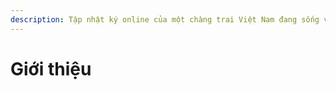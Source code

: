 ```yaml
---
description: Tập nhật ký online của một chàng trai Việt Nam đang sống và học tập ở Úc
---
```


# Giới thiệu

